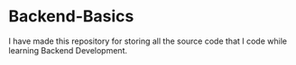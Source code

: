 # Backend-Basics
I have made this repository for storing all the source code that I code while learning Backend Development.
